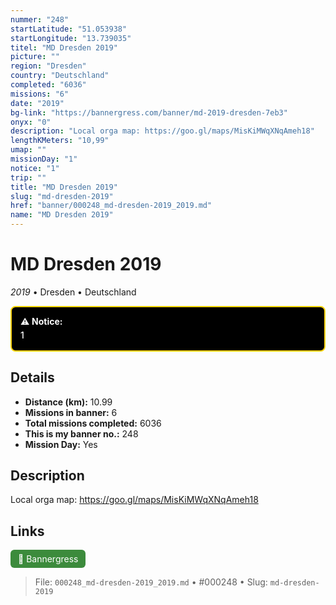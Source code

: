 ```yaml
---
nummer: "248"
startLatitude: "51.053938"
startLongitude: "13.739035"
titel: "MD Dresden 2019"
picture: ""
region: "Dresden"
country: "Deutschland"
completed: "6036"
missions: "6"
date: "2019"
bg-link: "https://bannergress.com/banner/md-2019-dresden-7eb3"
onyx: "0"
description: "Local orga map: https://goo.gl/maps/MisKiMWqXNqAmeh18"
lengthKMeters: "10,99"
umap: ""
missionDay: "1"
notice: "1"
trip: ""
title: "MD Dresden 2019"
slug: "md-dresden-2019"
href: "banner/000248_md-dresden-2019_2019.md"
name: "MD Dresden 2019"
---
```

# MD Dresden 2019

*2019* • Dresden • Deutschland




<div style="
  margin: 10px 0 18px;
  padding: 12px 14px;
  border: 2px solid #FFD500;
  background-color: #000;
  color: #fff;
  border-radius: 8px;
  font-weight: 500;
  line-height: 1.6;
">
  ⚠️ <strong>Notice:</strong><br>
  1
</div>


## Details
- **Distance (km):** 10.99
- **Missions in banner:** 6
- **Total missions completed:** 6036
- **This is my banner no.:** 248
- **Mission Day:** Yes


## Description
Local orga map: https://goo.gl/maps/MisKiMWqXNqAmeh18



## Links
<a href="https://bannergress.com/banner/md-2019-dresden-7eb3" target="_blank" style="display:inline-block;margin-right:8px;padding:6px 12px;background:#3c8b3c;color:#fff;text-decoration:none;border-radius:6px;">🔗 Bannergress</a>



> File: `000248_md-dresden-2019_2019.md`
> • #000248
> • Slug: `md-dresden-2019`

